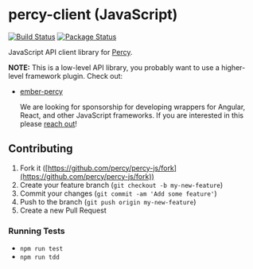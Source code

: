 # percy-client (JavaScript) [<i class="fa fa-github" aria-hidden="true"></i>](https://github.com/percy/percy-js)

[![Build Status](https://travis-ci.org/percy/percy-js.svg?branch=master)](https://travis-ci.org/percy/percy-js)
[![Package Status](https://img.shields.io/npm/v/percy-client.svg)](https://www.npmjs.com/package/percy-client)

JavaScript API client library for [Percy](https://percy.io).

<div class="Alert Alert--warning">
  <strong>NOTE:</strong> This is a low-level API library, you probably want to use a higher-level framework plugin. Check out:

* [ember-percy](https://github.com/percy/ember-percy)

  We are looking for sponsorship for developing wrappers for Angular, React, and other JavaScript frameworks. If you are interested in this please [reach out](mailto:hello@percy.io)!
</div>

## Contributing

1.  Fork it ([https://github.com/percy/percy-js/fork](https://github.com/percy/percy-js/fork))
2.  Create your feature branch (`git checkout -b my-new-feature`)
3.  Commit your changes (`git commit -am 'Add some feature'`)
4.  Push to the branch (`git push origin my-new-feature`)
5.  Create a new Pull Request

### Running Tests

* `npm run test`
* `npm run tdd`
